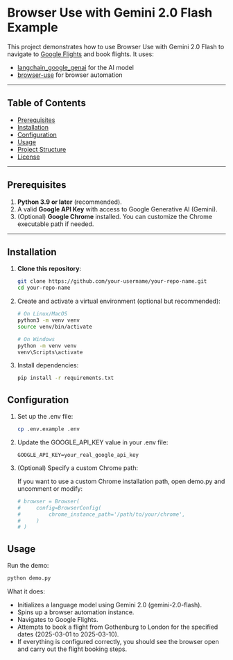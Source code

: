 # Browser Use with Gemini 2.0 Flash Example

This project demonstrates how to use Browser Use with Gemini 2.0 Flash to navigate to [Google Flights](https://www.google.com/travel/flights) and book flights. It uses:
- [langchain_google_genai](https://pypi.org/project/langchain-google-genai/) for the AI model
- [browser-use](https://pypi.org/project/browser-use/) for browser automation

---

## Table of Contents

- [Prerequisites](#prerequisites)
- [Installation](#installation)
- [Configuration](#configuration)
- [Usage](#usage)
- [Project Structure](#project-structure)
- [License](#license)

---

## Prerequisites

1. **Python 3.9 or later** (recommended).
2. A valid **Google API Key** with access to Google Generative AI (Gemini). 
3. (Optional) **Google Chrome** installed. You can customize the Chrome executable path if needed.

---

## Installation

1. **Clone this repository**:

   ```bash
   git clone https://github.com/your-username/your-repo-name.git
   cd your-repo-name
   ```

2. Create and activate a virtual environment (optional but recommended):

   ```bash
   # On Linux/MacOS
   python3 -m venv venv
   source venv/bin/activate

   # On Windows
   python -m venv venv
   venv\Scripts\activate
   ```

3. Install dependencies:

   ```bash
   pip install -r requirements.txt
   ```

## Configuration

1. Set up the .env file:

   ```bash
   cp .env.example .env
   ```

2. Update the GOOGLE_API_KEY value in your .env file:

   ``` 
   GOOGLE_API_KEY=your_real_google_api_key
   ```

3. (Optional) Specify a custom Chrome path:

   If you want to use a custom Chrome installation path, open demo.py and uncomment or modify:

   ```python
   # browser = Browser(
   #     config=BrowserConfig(
   #         chrome_instance_path='/path/to/your/chrome', 
   #     )
   # )
   ```

## Usage
Run the demo:
```bash
python demo.py
```
What it does:

- Initializes a language model using Gemini 2.0 (gemini-2.0-flash).
- Spins up a browser automation instance.
- Navigates to Google Flights.
- Attempts to book a flight from Gothenburg to London for the specified dates (2025-03-01 to 2025-03-10).
- If everything is configured correctly, you should see the browser open and carry out the flight booking steps.

